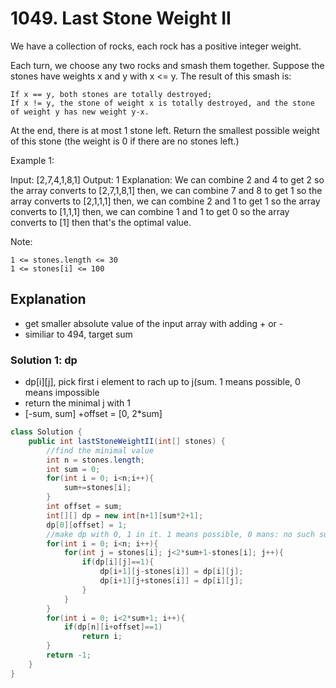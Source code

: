 # 1049. Last Stone Weight II
We have a collection of rocks, each rock has a positive integer weight.

Each turn, we choose any two rocks and smash them together.  Suppose the stones have weights x and y with x <= y.  The result of this smash is:

    If x == y, both stones are totally destroyed;
    If x != y, the stone of weight x is totally destroyed, and the stone of weight y has new weight y-x.

At the end, there is at most 1 stone left.  Return the smallest possible weight of this stone (the weight is 0 if there are no stones left.)

 

Example 1:

Input: [2,7,4,1,8,1]
Output: 1
Explanation: 
We can combine 2 and 4 to get 2 so the array converts to [2,7,1,8,1] then,
we can combine 7 and 8 to get 1 so the array converts to [2,1,1,1] then,
we can combine 2 and 1 to get 1 so the array converts to [1,1,1] then,
we can combine 1 and 1 to get 0 so the array converts to [1] then that's the optimal value.

 

Note:

    1 <= stones.length <= 30
    1 <= stones[i] <= 100

## Explanation
- get smaller absolute value of the input array with adding + or -
- similiar to 494, target sum

### Solution 1: dp
- dp[i][j], pick first i element to rach up to j(sum. 1 means possible, 0 means impossible
- return the minimal j with 1
- [-sum, sum] +offset = [0, 2*sum]
```java
class Solution {
    public int lastStoneWeightII(int[] stones) {
        //find the minimal value
        int n = stones.length;
        int sum = 0;
        for(int i = 0; i<n;i++){
            sum+=stones[i];
        }
        int offset = sum;
        int[][] dp = new int[n+1][sum*2+1];
        dp[0][offset] = 1;
        //make dp with 0, 1 in it. 1 means possible, 0 mans: no such sum
        for(int i = 0; i<n; i++){
            for(int j = stones[i]; j<2*sum+1-stones[i]; j++){
                if(dp[i][j]==1){
                    dp[i+1][j-stones[i]] = dp[i][j];
                    dp[i+1][j+stones[i]] = dp[i][j];
                }
            }
        }
        for(int i = 0; i<2*sum+1; i++){
            if(dp[n][i+offset]==1)
                return i;
        }
        return -1;
    }
}
```
